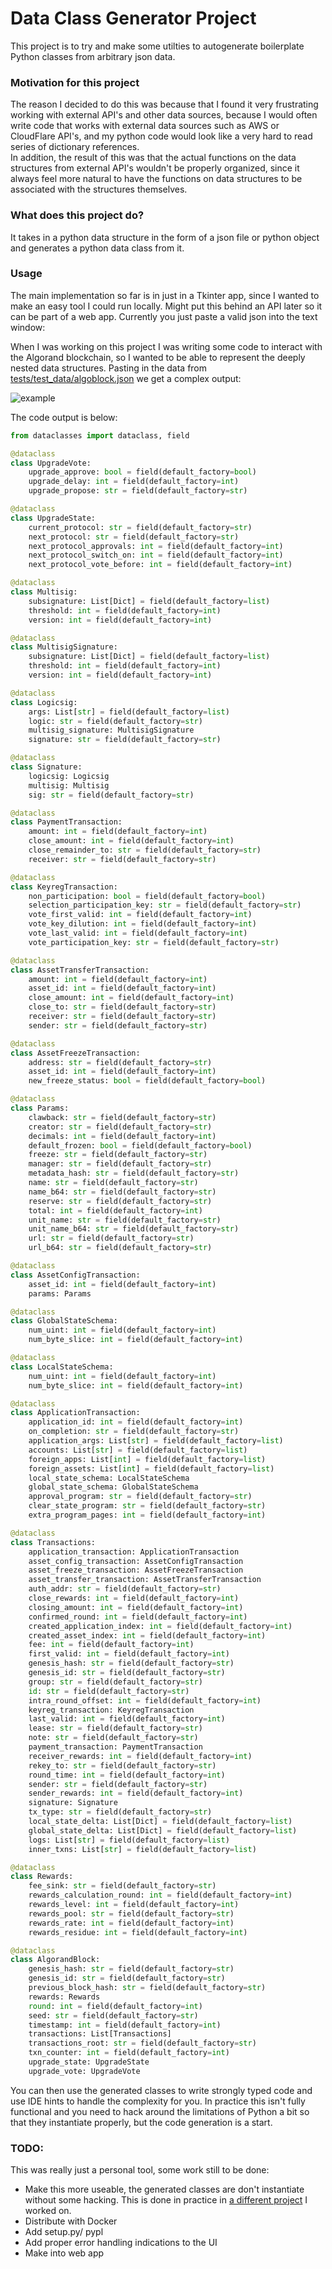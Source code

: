 # Data Class Generator Project
This project is to try and make some utilties to autogenerate boilerplate Python classes from arbitrary json data.

### Motivation for this project
The reason I decided to do this was because that I found it very frustrating working with external API's and other data
sources, because I would often write code that works with external data sources such as AWS or CloudFlare API's, and 
my python code would look like a very hard to read series of dictionary references.  
In addition, the result of this was that the actual functions on the data structures from external API's wouldn't be
properly organized, since it always feel more natural to have the functions on data structures to be associated with the
structures themselves.

### What does this project do?
It takes in a python data structure in the form of a json file or python object and generates a python data class from it.

### Usage
The main implementation so far is in just in a Tkinter app, since I wanted to make an easy tool I could run locally. 
Might put this behind an API later so it can be part of a web app. Currently you just paste a valid json into the text window: 

When I was working on this project I was writing some code to interact with the Algorand blockchain, so I wanted to be 
able to represent the deeply nested data structures. Pasting in the data from [tests/test_data/algoblock.json](tests/test_data/algoblock.json)
we get a complex output:

![example](media/img.png)

The code output is below:  

```python
from dataclasses import dataclass, field

@dataclass
class UpgradeVote:
	upgrade_approve: bool = field(default_factory=bool)
	upgrade_delay: int = field(default_factory=int)
	upgrade_propose: str = field(default_factory=str)

@dataclass
class UpgradeState:
	current_protocol: str = field(default_factory=str)
	next_protocol: str = field(default_factory=str)
	next_protocol_approvals: int = field(default_factory=int)
	next_protocol_switch_on: int = field(default_factory=int)
	next_protocol_vote_before: int = field(default_factory=int)

@dataclass
class Multisig:
	subsignature: List[Dict] = field(default_factory=list)
	threshold: int = field(default_factory=int)
	version: int = field(default_factory=int)

@dataclass
class MultisigSignature:
	subsignature: List[Dict] = field(default_factory=list)
	threshold: int = field(default_factory=int)
	version: int = field(default_factory=int)

@dataclass
class Logicsig:
	args: List[str] = field(default_factory=list)
	logic: str = field(default_factory=str)
	multisig_signature: MultisigSignature
	signature: str = field(default_factory=str)

@dataclass
class Signature:
	logicsig: Logicsig
	multisig: Multisig
	sig: str = field(default_factory=str)

@dataclass
class PaymentTransaction:
	amount: int = field(default_factory=int)
	close_amount: int = field(default_factory=int)
	close_remainder_to: str = field(default_factory=str)
	receiver: str = field(default_factory=str)

@dataclass
class KeyregTransaction:
	non_participation: bool = field(default_factory=bool)
	selection_participation_key: str = field(default_factory=str)
	vote_first_valid: int = field(default_factory=int)
	vote_key_dilution: int = field(default_factory=int)
	vote_last_valid: int = field(default_factory=int)
	vote_participation_key: str = field(default_factory=str)

@dataclass
class AssetTransferTransaction:
	amount: int = field(default_factory=int)
	asset_id: int = field(default_factory=int)
	close_amount: int = field(default_factory=int)
	close_to: str = field(default_factory=str)
	receiver: str = field(default_factory=str)
	sender: str = field(default_factory=str)

@dataclass
class AssetFreezeTransaction:
	address: str = field(default_factory=str)
	asset_id: int = field(default_factory=int)
	new_freeze_status: bool = field(default_factory=bool)

@dataclass
class Params:
	clawback: str = field(default_factory=str)
	creator: str = field(default_factory=str)
	decimals: int = field(default_factory=int)
	default_frozen: bool = field(default_factory=bool)
	freeze: str = field(default_factory=str)
	manager: str = field(default_factory=str)
	metadata_hash: str = field(default_factory=str)
	name: str = field(default_factory=str)
	name_b64: str = field(default_factory=str)
	reserve: str = field(default_factory=str)
	total: int = field(default_factory=int)
	unit_name: str = field(default_factory=str)
	unit_name_b64: str = field(default_factory=str)
	url: str = field(default_factory=str)
	url_b64: str = field(default_factory=str)

@dataclass
class AssetConfigTransaction:
	asset_id: int = field(default_factory=int)
	params: Params

@dataclass
class GlobalStateSchema:
	num_uint: int = field(default_factory=int)
	num_byte_slice: int = field(default_factory=int)

@dataclass
class LocalStateSchema:
	num_uint: int = field(default_factory=int)
	num_byte_slice: int = field(default_factory=int)

@dataclass
class ApplicationTransaction:
	application_id: int = field(default_factory=int)
	on_completion: str = field(default_factory=str)
	application_args: List[str] = field(default_factory=list)
	accounts: List[str] = field(default_factory=list)
	foreign_apps: List[int] = field(default_factory=list)
	foreign_assets: List[int] = field(default_factory=list)
	local_state_schema: LocalStateSchema
	global_state_schema: GlobalStateSchema
	approval_program: str = field(default_factory=str)
	clear_state_program: str = field(default_factory=str)
	extra_program_pages: int = field(default_factory=int)

@dataclass
class Transactions:
	application_transaction: ApplicationTransaction
	asset_config_transaction: AssetConfigTransaction
	asset_freeze_transaction: AssetFreezeTransaction
	asset_transfer_transaction: AssetTransferTransaction
	auth_addr: str = field(default_factory=str)
	close_rewards: int = field(default_factory=int)
	closing_amount: int = field(default_factory=int)
	confirmed_round: int = field(default_factory=int)
	created_application_index: int = field(default_factory=int)
	created_asset_index: int = field(default_factory=int)
	fee: int = field(default_factory=int)
	first_valid: int = field(default_factory=int)
	genesis_hash: str = field(default_factory=str)
	genesis_id: str = field(default_factory=str)
	group: str = field(default_factory=str)
	id: str = field(default_factory=str)
	intra_round_offset: int = field(default_factory=int)
	keyreg_transaction: KeyregTransaction
	last_valid: int = field(default_factory=int)
	lease: str = field(default_factory=str)
	note: str = field(default_factory=str)
	payment_transaction: PaymentTransaction
	receiver_rewards: int = field(default_factory=int)
	rekey_to: str = field(default_factory=str)
	round_time: int = field(default_factory=int)
	sender: str = field(default_factory=str)
	sender_rewards: int = field(default_factory=int)
	signature: Signature
	tx_type: str = field(default_factory=str)
	local_state_delta: List[Dict] = field(default_factory=list)
	global_state_delta: List[Dict] = field(default_factory=list)
	logs: List[str] = field(default_factory=list)
	inner_txns: List[str] = field(default_factory=list)

@dataclass
class Rewards:
	fee_sink: str = field(default_factory=str)
	rewards_calculation_round: int = field(default_factory=int)
	rewards_level: int = field(default_factory=int)
	rewards_pool: str = field(default_factory=str)
	rewards_rate: int = field(default_factory=int)
	rewards_residue: int = field(default_factory=int)

@dataclass
class AlgorandBlock:
	genesis_hash: str = field(default_factory=str)
	genesis_id: str = field(default_factory=str)
	previous_block_hash: str = field(default_factory=str)
	rewards: Rewards
	round: int = field(default_factory=int)
	seed: str = field(default_factory=str)
	timestamp: int = field(default_factory=int)
	transactions: List[Transactions]
	transactions_root: str = field(default_factory=str)
	txn_counter: int = field(default_factory=int)
	upgrade_state: UpgradeState
	upgrade_vote: UpgradeVote
```

You can then use the generated classes to write strongly typed code and use IDE hints to handle the complexity for you.
In practice this isn't fully functional and you need to hack around the limitations of Python a bit so that they instantiate
properly, but the code generation is a start. 

### TODO:
This was really just a personal tool, some work still to be done:
* Make this more useable, the generated classes are don't instantiate without some hacking. This is done in practice in
[a different project](https://github.com/ianm199/AlgorandIndexerAPIWrapper/tree/master/models) I worked on.
* Distribute with Docker
* Add setup.py/ pypl
* Add proper error handling indications to the UI
* Make into web app